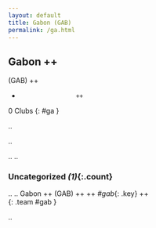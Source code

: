 ```yaml
---
layout: default
title: Gabon (GAB)
permalink: /ga.html
---
```



## Gabon   ++
(GAB)  ++
-                     ++
0 Clubs
{: #ga }


.. 




.. 




.. 
.. 


### Uncategorized _(1)_{:.count}


..
..
Gabon  ++
 (GAB) ++
 ++
_#gab_{: .key} ++
<br>
{: .team #gab }




.. 
 
